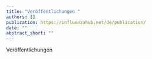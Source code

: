 ```yaml
---
title: "Veröffentlichungen "
authors: []
publication: https://influenzahub.net/de/publication/
date: ""
abstract_short: ""
---
```

Veröffentlichungen